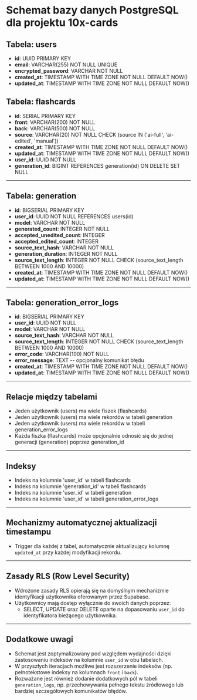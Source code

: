 # Schemat bazy danych PostgreSQL dla projektu 10x-cards

## Tabela: users

- **id**: UUID PRIMARY KEY
- **email**: VARCHAR(255) NOT NULL UNIQUE
- **encrypted_password**: VARCHAR NOT NULL
- **created_at**: TIMESTAMP WITH TIME ZONE NOT NULL DEFAULT NOW()
- **updated_at**: TIMESTAMP WITH TIME ZONE NOT NULL DEFAULT NOW()


## Tabela: flashcards

- **id**: SERIAL PRIMARY KEY
- **front**: VARCHAR(200) NOT NULL
- **back**: VARCHAR(500) NOT NULL
- **source**: VARCHAR(20) NOT NULL CHECK (source IN ('ai-full', 'ai-edited', 'manual'))
- **created_at**: TIMESTAMP WITH TIME ZONE NOT NULL DEFAULT NOW()
- **updated_at**: TIMESTAMP WITH TIME ZONE NOT NULL DEFAULT NOW()
- **user_id**: UUID NOT NULL
- **generation_id**: BIGINT REFERENCES generation(id) ON DELETE SET NULL

---

## Tabela: generation

- **id**: BIGSERIAL PRIMARY KEY
- **user_id**: UUID NOT NULL REFERENCES users(id)
- **model**: VARCHAR NOT NULL
- **generated_count**: INTEGER NOT NULL
- **accepted_unedited_count**: INTEGER
- **accepted_edited_count**: INTEGER
- **source_text_hash**: VARCHAR NOT NULL
- **generation_duration**: INTEGER NOT NULL
- **source_text_length**: INTEGER NOT NULL CHECK (source_text_length BETWEEN 1000 AND 10000)
- **created_at**: TIMESTAMP WITH TIME ZONE NOT NULL DEFAULT NOW()
- **updated_at**: TIMESTAMP WITH TIME ZONE NOT NULL DEFAULT NOW()


---


## Tabela: generation_error_logs

- **id**: BIGSERIAL PRIMARY KEY
- **user_id**: UUID NOT NULL
- **model**: VARCHAR NOT NULL
- **source_text_hash**: VARCHAR NOT NULL
- **source_text_length**: INTEGER NOT NULL CHECK (source_text_length BETWEEN 1000 AND 10000)
- **error_code**: VARCHAR(100) NOT NULL
- **error_message**: TEXT  -- opcjonalny komunikat błędu
- **created_at**: TIMESTAMP WITH TIME ZONE NOT NULL DEFAULT NOW()
- **updated_at**: TIMESTAMP WITH TIME ZONE NOT NULL DEFAULT NOW()

---

## Relacje między tabelami

- Jeden użytkownik (users) ma wiele fiszek (flashcards)
- Jeden użytkownik (users) ma wiele rekordów w tabeli generation
- Jeden użytkownik (users) ma wiele rekordów w tabeli generation_error_logs
- Każda fiszka (flashcards) może opcjonalnie odnosić się do jednej generacji (generation) poprzez generation_id

---

## Indeksy

- Indeks na kolumnie 'user_id' w tabeli flashcards
- Indeks na kolumnie 'generation_id' w tabeli flashcards
- Indeks na kolumnie 'user_id' w tabeli generation
- Indeks na kolumnie 'user_id' w tabeli generation_error_logs


---

## Mechanizmy automatycznej aktualizacji timestampu

- Trigger dla każdej z tabel, automatycznie aktualizujący kolumnę `updated_at` przy każdej modyfikacji rekordu.

---

## Zasady RLS (Row Level Security)

- Wdrożone zasady RLS opierają się na domyślnym mechanizmie identyfikacji użytkownika oferowanym przez Supabase.
- Użytkownicy mają dostęp wyłącznie do swoich danych poprzez:
  - SELECT, UPDATE oraz DELETE oparte na dopasowaniu `user_id` do identyfikatora bieżącego użytkownika.

---

## Dodatkowe uwagi

- Schemat jest zoptymalizowany pod względem wydajności dzięki zastosowaniu indeksów na kolumnie `user_id` w obu tabelach.
- W przyszłych iteracjach możliwe jest rozszerzenie indeksów (np. pełnotekstowe indeksy na kolumnach `front` i `back`).
- Rozważane jest również dodanie dodatkowych pól w tabeli `generation_logs`, np. przechowywania pełnego tekstu źródłowego lub bardziej szczegółowych komunikatów błędów. 